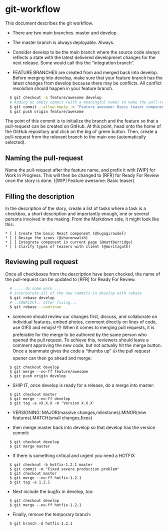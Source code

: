 # git-workflow
This document describes the git workflow.

- There are two main branches. master and develop

- The master branch is always deployable. Always.
- Consider develop to be the main branch where the source code always reflects a state with the 
  latest delivered development changes for the next release. Some would call this the “integration branch”.

- FEATURE BRANCHES are created from and merged back into develop. Before
  merging into develop, make sure that your feature branch has
  the latest changes from develop because there may be conflicts.
  All conflict resolution should happen in your feature branch.
``` bash
  $ git checkout -b feature/awesome develop
  # Adding an empty commit (with a meaningful name) to make the pull-request possible
  $ git commit --allow-empty -m "Feature awesome: Basic teaser component"
  $ git push origin feature/awesome
```

 The point of this commit is to initialize the branch and the feature so that a pull-request can be created on GitHub.
At this point, head onto the home of the GitHub repository and click on the big ol’ green button. Then, create a pull-request from the relevant branch to the main one (automatically selected).

## Naming the pull-request
Name the pull-request after the feature name, and prefix it with [WIP] for Work In Progress. This will then be changed to [RFR] for Ready For Review once the story is done. ([WIP] Feature awesome: Basic teaser)

## Filling the description
In the description of the story, create a list of tasks where a task is a checkbox, a short description and importantly enough, one or several persons involved in the making. From the Markdown side, it might look like this:
```
* [ ] Create the basic React component (@hugogiraudel)  
* [ ] Design the icons (@sharonwalsh)  
* [ ] Integrate component in current page (@mattberridge)  
* [ ] Clarify types of teasers with client (@moritzguth)
```
## Reviewing pull request
Once all checkboxes from the description have been checked, the name of the pull-request can be updated to [RFR] for Ready For Review.

``` bash
  # .... do some work ...
  # incorporate all of the new commits in develop with rebase
  $ git rebase develop
  # ..CONFLICT.. after fixing...
  $ git rebase --continue
```
- someone should review our changes first, discuss, and collaborate
  on individual features, embed photos, comment directly on lines of code, use
  GIFS and emojis! :-1:
  When it comes to merging pull requests, it is preferable for the merge to be
  authored by the same person who opened the pull request. To achieve this, reviewers
  should leave a comment approving the new code, but not actually hit the merge button.
  Once a teammate gives the code a “thumbs up” :+1: the pull request opener
  can then go ahead and merge:
```
  $ git checkout develop
  $ git merge --no-ff feature/awesome
  $ git push origin develop
```
- SHIP IT, once develop is ready for a release, do a merge into master:
```
  $ git checkout master
  $ git merge --no-ff develop
  $ git tag -a vX.X.X -m 'Version X.X.X'
```
- VERSIONING: MAJOR(massive changes,milestones).MINOR(new features).MATCH(small changes,fixes)

- then merge master back into develop so that develop has the version commit:
```
  $ git checkout develop
  $ git merge master
```



- If there is something critical and urgent you need a HOTFIX

```
  $ git checkout -b hotfix-1.2.1 master
  $ git commit -m "Fixed severe production problem"
  $ git checkout master
  $ git merge --no-ff hotfix-1.2.1
  $ git tag -a 1.2.1
```

- Next include the bugfix in develop, too:
```
  $ git checkout develop
  $ git merge --no-ff hotfix-1.2.1
```
- Finally, remove the temporary branch:
```
  $ git branch -d hotfix-1.2.1
```
